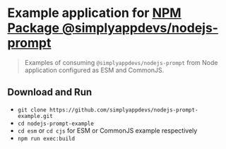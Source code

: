 # Example application for [NPM Package @simplyappdevs/nodejs-prompt](https://www.npmjs.com/package/@simplyappdevs/nodejs-prompt)

> Examples of consuming `@simplyappdevs/nodejs-prompt` from Node application configured as ESM and CommonJS.

## Download and Run

* `git clone https://github.com/simplyappdevs/nodejs-prompt-example.git`
* `cd nodejs-prompt-example`
* `cd esm` or `cd cjs` for ESM or CommonJS example respectively
* `npm run exec:build`
